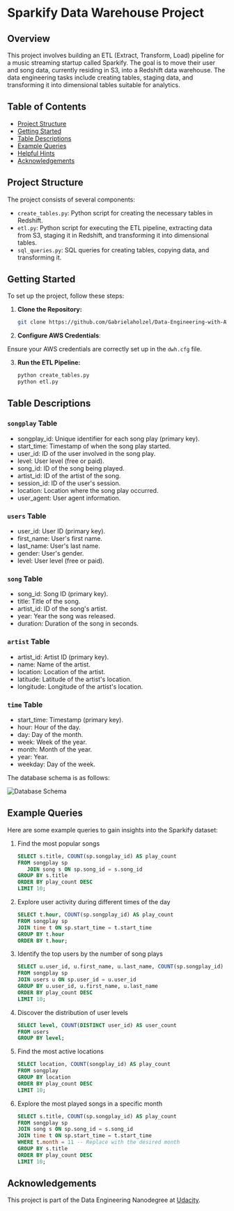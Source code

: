 # Sparkify Data Warehouse Project

## Overview

This project involves building an ETL (Extract, Transform, Load) pipeline for a music streaming startup called Sparkify. The goal is to move their user and song data, currently residing in S3, into a Redshift data warehouse. The data engineering tasks include creating tables, staging data, and transforming it into dimensional tables suitable for analytics.

## Table of Contents

- [Project Structure](#project-structure)
- [Getting Started](#getting-started)
- [Table Descriptions](#table-descriptions)
- [Example Queries](#example-queries)
- [Helpful Hints](#helpful-hints)
- [Acknowledgements](#acknowledgements)

## Project Structure

The project consists of several components:

- `create_tables.py`: Python script for creating the necessary tables in Redshift.
- `etl.py`: Python script for executing the ETL pipeline, extracting data from S3, staging it in Redshift, and transforming it into dimensional tables.
- `sql_queries.py`: SQL queries for creating tables, copying data, and transforming it.

## Getting Started

To set up the project, follow these steps:

1. **Clone the Repository:**
   ```bash
   git clone https://github.com/Gabrielaholzel/Data-Engineering-with-AWS.git

2. **Configure AWS Credentials**:

Ensure your AWS credentials are correctly set up in the `dwh.cfg` file.

3. **Run the ETL Pipeline:**
   ```bash
   python create_tables.py
   python etl.py

## Table Descriptions

### `songplay` Table
* songplay_id: Unique identifier for each song play (primary key).
* start_time: Timestamp of when the song play started.
* user_id: ID of the user involved in the song play.
* level: User level (free or paid).
* song_id: ID of the song being played.
* artist_id: ID of the artist of the song.
* session_id: ID of the user's session.
* location: Location where the song play occurred.
* user_agent: User agent information.

### `users` Table
* user_id: User ID (primary key).
* first_name: User's first name.
* last_name: User's last name.
* gender: User's gender.
* level: User level (free or paid).

### `song` Table
* song_id: Song ID (primary key).
* title: Title of the song.
* artist_id: ID of the song's artist.
* year: Year the song was released.
* duration: Duration of the song in seconds.

### `artist` Table
* artist_id: Artist ID (primary key).
* name: Name of the artist.
* location: Location of the artist.
* latitude: Latitude of the artist's location.
* longitude: Longitude of the artist's location.

### `time` Table
* start_time: Timestamp (primary key).
* hour: Hour of the day.
* day: Day of the month.
* week: Week of the year.
* month: Month of the year.
* year: Year.
* weekday: Day of the week.

The database schema is as follows:

![Database Schema](https://github.com/Gabrielaholzel/Data-Engineering-with-AWS/blob/05f1f8e6bf124f30d2c2655fc55dde1095b37f19/Cloud-Data-Warehouses/Project/database-schema.jpg)



## Example Queries
Here are some example queries to gain insights into the Sparkify dataset:

1. Find the most popular songs
   ```sql
   SELECT s.title, COUNT(sp.songplay_id) AS play_count
   FROM songplay sp
      JOIN song s ON sp.song_id = s.song_id
   GROUP BY s.title
   ORDER BY play_count DESC
   LIMIT 10;

2. Explore user activity during different times of the day
   ```sql
   SELECT t.hour, COUNT(sp.songplay_id) AS play_count
   FROM songplay sp
   JOIN time t ON sp.start_time = t.start_time
   GROUP BY t.hour
   ORDER BY t.hour;
   
3. Identify the top users by the number of song plays
   ```sql
   SELECT u.user_id, u.first_name, u.last_name, COUNT(sp.songplay_id) AS play_count
   FROM songplay sp
   JOIN users u ON sp.user_id = u.user_id
   GROUP BY u.user_id, u.first_name, u.last_name
   ORDER BY play_count DESC
   LIMIT 10;


4. Discover the distribution of user levels
   ```sql
   SELECT level, COUNT(DISTINCT user_id) AS user_count
   FROM users
   GROUP BY level;

5. Find the most active locations
   ```sql
   SELECT location, COUNT(songplay_id) AS play_count
   FROM songplay
   GROUP BY location
   ORDER BY play_count DESC
   LIMIT 10;

6. Explore the most played songs in a specific month
   ```sql
   SELECT s.title, COUNT(sp.songplay_id) AS play_count
   FROM songplay sp
   JOIN song s ON sp.song_id = s.song_id
   JOIN time t ON sp.start_time = t.start_time
   WHERE t.month = 11 -- Replace with the desired month
   GROUP BY s.title
   ORDER BY play_count DESC
   LIMIT 10;

## Acknowledgements
This project is part of the Data Engineering Nanodegree at [Udacity](https://www.udacity.com/).
